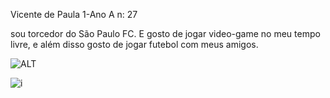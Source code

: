 Vicente de Paula 1-Ano A n: 27

sou torcedor do São Paulo FC. E gosto de jogar video-game no meu tempo livre, e além disso gosto de jogar futebol com meus amigos.


![ALT](https://github.com/vicentexn/vicente/assets/137064710/bea26e32-c944-47d3-8fdf-e2fd827ba731)

![i](https://github.com/vicentexn/vicente/assets/137064710/4e547606-efc2-4423-9ce6-71682274bbd3)
